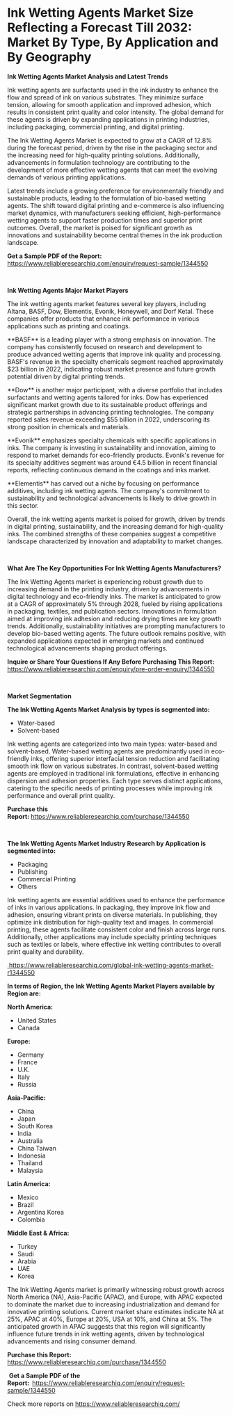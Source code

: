 <p><h1>Ink Wetting Agents Market Size Reflecting a Forecast Till 2032: Market By Type, By Application and By Geography</h1></p><p><strong>Ink Wetting Agents Market Analysis and Latest Trends</strong></p>
<p><p>Ink wetting agents are surfactants used in the ink industry to enhance the flow and spread of ink on various substrates. They minimize surface tension, allowing for smooth application and improved adhesion, which results in consistent print quality and color intensity. The global demand for these agents is driven by expanding applications in printing industries, including packaging, commercial printing, and digital printing.</p><p>The Ink Wetting Agents Market is expected to grow at a CAGR of 12.8% during the forecast period, driven by the rise in the packaging sector and the increasing need for high-quality printing solutions. Additionally, advancements in formulation technology are contributing to the development of more effective wetting agents that can meet the evolving demands of various printing applications.</p><p>Latest trends include a growing preference for environmentally friendly and sustainable products, leading to the formulation of bio-based wetting agents. The shift toward digital printing and e-commerce is also influencing market dynamics, with manufacturers seeking efficient, high-performance wetting agents to support faster production times and superior print outcomes. Overall, the market is poised for significant growth as innovations and sustainability become central themes in the ink production landscape.</p></p>
<p><strong>Get a Sample PDF of the Report:&nbsp;</strong> <a href="https://www.reliableresearchiq.com/enquiry/request-sample/1344550?utm_campaign=3180&utm_medium=2&utm_source=Github&utm_content=ia&utm_term=24032025&utm_id=ink-wetting-agents">https://www.reliableresearchiq.com/enquiry/request-sample/1344550</a></p>
<p>&nbsp;</p>
<p><strong>Ink Wetting Agents Major Market Players</strong></p>
<p><p>The ink wetting agents market features several key players, including Altana, BASF, Dow, Elementis, Evonik, Honeywell, and Dorf Ketal. These companies offer products that enhance ink performance in various applications such as printing and coatings.</p><p>**BASF** is a leading player with a strong emphasis on innovation. The company has consistently focused on research and development to produce advanced wetting agents that improve ink quality and processing. BASF's revenue in the specialty chemicals segment reached approximately $23 billion in 2022, indicating robust market presence and future growth potential driven by digital printing trends.</p><p>**Dow** is another major participant, with a diverse portfolio that includes surfactants and wetting agents tailored for inks. Dow has experienced significant market growth due to its sustainable product offerings and strategic partnerships in advancing printing technologies. The company reported sales revenue exceeding $55 billion in 2022, underscoring its strong position in chemicals and materials.</p><p>**Evonik** emphasizes specialty chemicals with specific applications in inks. The company is investing in sustainability and innovation, aiming to respond to market demands for eco-friendly products. Evonik's revenue for its specialty additives segment was around €4.5 billion in recent financial reports, reflecting continuous demand in the coatings and inks market.</p><p>**Elementis** has carved out a niche by focusing on performance additives, including ink wetting agents. The company's commitment to sustainability and technological advancements is likely to drive growth in this sector.</p><p>Overall, the ink wetting agents market is poised for growth, driven by trends in digital printing, sustainability, and the increasing demand for high-quality inks. The combined strengths of these companies suggest a competitive landscape characterized by innovation and adaptability to market changes.</p></p>
<p>&nbsp;</p>
<p><strong>What Are The Key Opportunities For Ink Wetting Agents Manufacturers?</strong></p>
<p><p>The Ink Wetting Agents market is experiencing robust growth due to increasing demand in the printing industry, driven by advancements in digital technology and eco-friendly inks. The market is anticipated to grow at a CAGR of approximately 5% through 2028, fueled by rising applications in packaging, textiles, and publication sectors. Innovations in formulation aimed at improving ink adhesion and reducing drying times are key growth trends. Additionally, sustainability initiatives are prompting manufacturers to develop bio-based wetting agents. The future outlook remains positive, with expanded applications expected in emerging markets and continued technological advancements shaping product offerings.</p></p>
<p><strong>Inquire or Share Your Questions If Any Before Purchasing This Report:</strong> <a href="https://www.reliableresearchiq.com/enquiry/pre-order-enquiry/1344550?utm_campaign=3180&utm_medium=2&utm_source=Github&utm_content=ia&utm_term=24032025&utm_id=ink-wetting-agents">https://www.reliableresearchiq.com/enquiry/pre-order-enquiry/1344550</a></p>
<p>&nbsp;</p>
<p><strong>Market Segmentation</strong></p>
<p><strong>The Ink Wetting Agents Market Analysis by types is segmented into:</strong></p>
<p><ul><li>Water-based</li><li>Solvent-based</li></ul></p>
<p><p>Ink wetting agents are categorized into two main types: water-based and solvent-based. Water-based wetting agents are predominantly used in eco-friendly inks, offering superior interfacial tension reduction and facilitating smooth ink flow on various substrates. In contrast, solvent-based wetting agents are employed in traditional ink formulations, effective in enhancing dispersion and adhesion properties. Each type serves distinct applications, catering to the specific needs of printing processes while improving ink performance and overall print quality.</p></p>
<p><strong>Purchase this Report:&nbsp;</strong><a href="https://www.reliableresearchiq.com/purchase/1344550?utm_campaign=3180&utm_medium=2&utm_source=Github&utm_content=ia&utm_term=24032025&utm_id=ink-wetting-agents">https://www.reliableresearchiq.com/purchase/1344550</a></p>
<p>&nbsp;</p>
<p><strong>The Ink Wetting Agents Market Industry Research by Application is segmented into:</strong></p>
<p><ul><li>Packaging</li><li>Publishing</li><li>Commercial Printing</li><li>Others</li></ul></p>
<p><p>Ink wetting agents are essential additives used to enhance the performance of inks in various applications. In packaging, they improve ink flow and adhesion, ensuring vibrant prints on diverse materials. In publishing, they optimize ink distribution for high-quality text and images. In commercial printing, these agents facilitate consistent color and finish across large runs. Additionally, other applications may include specialty printing techniques such as textiles or labels, where effective ink wetting contributes to overall print quality and durability.</p></p>
<p><a href="https://www.reliableresearchiq.com/global-ink-wetting-agents-market-r1344550?utm_campaign=3180&utm_medium=2&utm_source=Github&utm_content=ia&utm_term=24032025&utm_id=ink-wetting-agents">&nbsp;https://www.reliableresearchiq.com/global-ink-wetting-agents-market-r1344550</a></p>
<p><strong>In terms of Region, the Ink Wetting Agents Market Players available by Region are:</strong></p>
<p>
    <p> <strong> North America: </strong>
        <ul>
            <li>United States</li>
            <li>Canada</li>
        </ul>
        </p> 
    <p> <strong> Europe: </strong>
        <ul>
            <li>Germany</li>
            <li>France</li>
            <li>U.K.</li>
            <li>Italy</li>
            <li>Russia</li>
        </ul>
        </p> 
    <p> <strong> Asia-Pacific: </strong>
        <ul>
            <li>China</li>
            <li>Japan</li>
            <li>South Korea</li>
            <li>India</li>
            <li>Australia</li>
            <li>China Taiwan</li>
            <li>Indonesia</li>
            <li>Thailand</li>
            <li>Malaysia</li>
        </ul>
        </p> 
    <p> <strong> Latin America: </strong>
        <ul>
            <li>Mexico</li>
            <li>Brazil</li>
            <li>Argentina Korea</li>
            <li>Colombia</li>
        </ul>
        </p> 
    <p> <strong> Middle East & Africa: </strong>
        <ul>
            <li>Turkey</li>
            <li>Saudi</li>
            <li>Arabia</li>
            <li>UAE</li>
            <li>Korea</li>
        </ul>
    </p>
    </p>
<p><p>The Ink Wetting Agents market is primarily witnessing robust growth across North America (NA), Asia-Pacific (APAC), and Europe, with APAC expected to dominate the market due to increasing industrialization and demand for innovative printing solutions. Current market share estimates indicate NA at 25%, APAC at 40%, Europe at 20%, USA at 10%, and China at 5%. The anticipated growth in APAC suggests that this region will significantly influence future trends in ink wetting agents, driven by technological advancements and rising consumer demand.</p></p>
<p><strong>Purchase this Report: </strong><a href="https://www.reliableresearchiq.com/purchase/1344550?utm_campaign=3180&utm_medium=2&utm_source=Github&utm_content=ia&utm_term=24032025&utm_id=ink-wetting-agents">https://www.reliableresearchiq.com/purchase/1344550</a></p>
<p>&nbsp;<strong>Get a Sample PDF of the Report:&nbsp;&nbsp;</strong><a href="https://www.reliableresearchiq.com/enquiry/request-sample/1344550?utm_campaign=3180&utm_medium=2&utm_source=Github&utm_content=ia&utm_term=24032025&utm_id=ink-wetting-agents">https://www.reliableresearchiq.com/enquiry/request-sample/1344550</a></p>
<p><strong></strong></p>
<p>Check more reports on <a href="https://www.reliableresearchiq.com/?utm_campaign=3180&utm_medium=2&utm_source=Github&utm_content=ia&utm_term=24032025&utm_id=ink-wetting-agents">https://www.reliableresearchiq.com/</a></p>